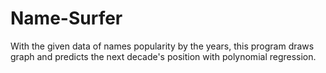 # Name-Surfer
With the given data of names popularity by the years, this program draws graph and predicts the next decade's position with polynomial regression.
